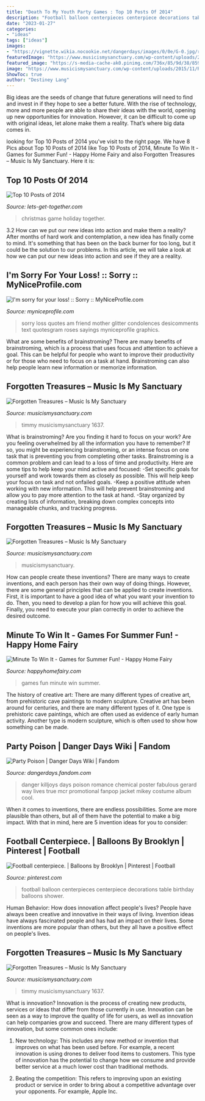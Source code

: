 ```yaml
---
title: "Death To My Youth Party Games : Top 10 Posts Of 2014"
description: "Football balloon centerpieces centerpiece decorations table birthday balloons shower"
date: "2023-01-27"
categories:
- "ideas"
tags: ["ideas"]
images:
- "https://vignette.wikia.nocookie.net/dangerdays/images/0/0e/G-0.jpg/revision/latest?cb=20180511053216"
featuredImage: "https://www.musicismysanctuary.com/wp-content/uploads/2015/11/R-2329137-1336864793-8266.jpeg.jpg"
featured_image: "https://s-media-cache-ak0.pinimg.com/736x/85/9d/38/859d38c775e1403a2845edd4b4f71cfa--football-centerpieces-balloon-centerpieces.jpg"
image: "https://www.musicismysanctuary.com/wp-content/uploads/2015/11/R-2329137-1336864793-8266.jpeg.jpg"
ShowToc: true
author: "Destiney Lang"
---
```



Big ideas are the seeds of change that future generations will need to find and invest in if they hope to see a better future. With the rise of technology, more and more people are able to share their ideas with the world, opening up new opportunities for innovation. However, it can be difficult to come up with original ideas, let alone make them a reality. That’s where big data comes in.

	

		
looking for Top 10 Posts of 2014 you've visit to the right page. We have 8 Pics about Top 10 Posts of 2014 like Top 10 Posts of 2014, Minute To Win It - Games for Summer Fun! - Happy Home Fairy and also Forgotten Treasures – Music Is My Sanctuary. Here it is:
		
    
## Top 10 Posts Of 2014

<img loading=lazy src="https://lets-get-together.com/wp-content/uploads/2014/11/The-Christmas-Game.jpg" onerror="this.onerror=null;this.src='https://tse4.mm.bing.net/th?id=OIP.BnY9R89rxu_jXQPZmsWWqAHaM5&amp;pid=15.1';" alt="Top 10 Posts of 2014">

_Source: lets-get-together.com_

>christmas game holiday together. 

	

3.2 How can we put our new ideas into action and make them a reality?
After months of hard work and contemplation, a new idea has finally come to mind. It's something that has been on the back burner for too long, but it could be the solution to our problems. In this article, we will take a look at how we can put our new ideas into action and see if they are a reality.

    
## I&#039;m Sorry For Your Loss! :: Sorry :: MyNiceProfile.com

<img loading=lazy src="http://i.myniceprofile.com/708/70832.gif" onerror="this.onerror=null;this.src='https://tse4.mm.bing.net/th?id=OIP.EAhH86QqFQjtJIzRDdYScgAAAA&amp;pid=15.1';" alt="I&#039;m sorry for your loss! :: Sorry :: MyNiceProfile.com">

_Source: myniceprofile.com_

>sorry loss quotes am friend mother glitter condolences desicomments text quotesgram roses sayings myniceprofile graphics. 

	

What are some benefits of brainstroming?
There are many benefits of brainstroming, which is a process that uses focus and attention to achieve a goal. This can be helpful for people who want to improve their productivity or for those who need to focus on a task at hand. Brainstroming can also help people learn new information or memorize information.

    
## Forgotten Treasures – Music Is My Sanctuary

<img loading=lazy src="http://www.musicismysanctuary.com/wp-content/uploads/2015/11/R-2329137-1336864785-1637.jpeg-360x316.jpg" onerror="this.onerror=null;this.src='https://tse1.mm.bing.net/th?id=OIP.kXttcnrNtyPN7jDCiGLxDgAAAA&amp;pid=15.1';" alt="Forgotten Treasures – Music Is My Sanctuary">

_Source: musicismysanctuary.com_

>timmy musicismysanctuary 1637. 

	

What is brainstroming?
Are you finding it hard to focus on your work? Are you feeling overwhelmed by all the information you have to remember? If so, you might be experiencing brainstroming, or an intense focus on one task that is preventing you from completing other tasks. Brainstroming is a common problem and can lead to a loss of time and productivity. Here are some tips to help keep your mind active and focused: 
-Set specific goals for yourself and work towards them as closely as possible. This will help keep your focus on task and not onfailed goals. 
-Keep a positive attitude when working with new information. This will help prevent brainstroming and allow you to pay more attention to the task at hand. 
-Stay organized by creating lists of information, breaking down complex concepts into manageable chunks, and tracking progress.

    
## Forgotten Treasures – Music Is My Sanctuary

<img loading=lazy src="https://www.musicismysanctuary.com/wp-content/uploads/2015/11/R-2329137-1336864793-8266.jpeg.jpg" onerror="this.onerror=null;this.src='https://tse2.mm.bing.net/th?id=OIP.Ao_OnZHuMBFHmlnf3odIDgHaGU&amp;pid=15.1';" alt="Forgotten Treasures – Music Is My Sanctuary">

_Source: musicismysanctuary.com_

>musicismysanctuary. 

	

How can people create these inventions?
There are many ways to create inventions, and each person has their own way of doing things. However, there are some general principles that can be applied to create inventions. First, it is important to have a good idea of what you want your invention to do. Then, you need to develop a plan for how you will achieve this goal. Finally, you need to execute your plan correctly in order to achieve the desired outcome.

    
## Minute To Win It - Games For Summer Fun! - Happy Home Fairy

<img loading=lazy src="https://happyhomefairy.com/wp-content/uploads/2011/06/img_61651.jpg" onerror="this.onerror=null;this.src='https://tse3.mm.bing.net/th?id=OIP.hGwEI8bMP8m-n0NK0tpUaQHaFj&amp;pid=15.1';" alt="Minute To Win It - Games for Summer Fun! - Happy Home Fairy">

_Source: happyhomefairy.com_

>games fun minute win summer. 

	

The history of creative art: There are many different types of creative art, from prehistoric cave paintings to modern sculpture.
Creative art has been around for centuries, and there are many different types of it. One type is prehistoric cave paintings, which are often used as evidence of early human activity. Another type is modern sculpture, which is often used to show how something can be made.

    
## Party Poison | Danger Days Wiki | Fandom

<img loading=lazy src="https://vignette.wikia.nocookie.net/dangerdays/images/0/0e/G-0.jpg/revision/latest?cb=20180511053216" onerror="this.onerror=null;this.src='https://tse3.mm.bing.net/th?id=OIP.kzly2Z8i-PV1FZJJdGtdhQHaLH&amp;pid=15.1';" alt="Party Poison | Danger Days Wiki | Fandom">

_Source: dangerdays.fandom.com_

>danger killjoys days poison romance chemical poster fabulous gerard way lives true mcr promotional fanpop jacket mikey costume album cool. 

	

When it comes to inventions, there are endless possibilities. Some are more plausible than others, but all of them have the potential to make a big impact. With that in mind, here are 5 invention ideas for you to consider: 

    
## Football Centerpiece. | Balloons By Brooklyn | Pinterest | Football

<img loading=lazy src="https://s-media-cache-ak0.pinimg.com/736x/85/9d/38/859d38c775e1403a2845edd4b4f71cfa--football-centerpieces-balloon-centerpieces.jpg" onerror="this.onerror=null;this.src='https://tse4.mm.bing.net/th?id=OIP.qenEBLheON28HyYg6GDl-wHaJ4&amp;pid=15.1';" alt="Football centerpiece. | Balloons by Brooklyn | Pinterest | Football">

_Source: pinterest.com_

>football balloon centerpieces centerpiece decorations table birthday balloons shower. 

	

Human Behavior: How does innovation affect people's lives?
People have always been creative and innovative in their ways of living. Invention ideas have always fascinated people and has had an impact on their lives. Some inventions are more popular than others, but they all have a positive effect on people's lives.

    
## Forgotten Treasures – Music Is My Sanctuary

<img loading=lazy src="https://www.musicismysanctuary.com/wp-content/uploads/2015/11/R-2329137-1336864785-1637.jpeg.jpg" onerror="this.onerror=null;this.src='https://tse2.mm.bing.net/th?id=OIP.oMkOi3ZqZ8vZPp8Y2V3_3wHaGg&amp;pid=15.1';" alt="Forgotten Treasures – Music Is My Sanctuary">

_Source: musicismysanctuary.com_

>timmy musicismysanctuary 1637. 

	

What is innovation?
Innovation is the process of creating new products, services or ideas that differ from those currently in use. Innovation can be seen as a way to improve the quality of life for users, as well as innovation can help companies grow and succeed. There are many different types of innovation, but some common ones include:
1. New technology: This includes any new method or invention that improves on what has been used before. For example, a recent innovation is using drones to deliver food items to customers. This type of innovation has the potential to change how we consume and provide better service at a much lower cost than traditional methods.

2. Beating the competition: This refers to improving upon an existing product or service in order to bring about a competitive advantage over your opponents. For example, Apple Inc.

